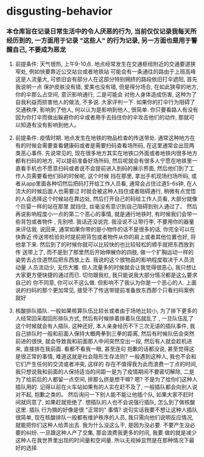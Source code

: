 # disgusting-behavior
### 本仓库旨在记录日常生活中的令人厌恶的行为, 当前仅仅记录我每天所经历到的, 一方面用于记录 "这些人" 的行为记录, 另一方面也是用于警醒自己, 不要成为恶龙

1. 前提条件: 天气很热, 上午9-10点. 地点经常发生在交通枢纽附近的交通要道狭窄处, 例如快要靠近公交站台或者地铁站
可能会有一条通往的路由于上班高峰这是人流量大, 可依旧会有部分人在这部分特别拥挤的路段依旧打伞遮阳, 首先我说明一点
保护皮肤没有错, 爱美也没有错, 但是得分场合, 在如此狭窄的地方, 你的伞那么占空间, 意识影响通行, 二是可能会
对他人身体造成伤害, 这种为了自我利益而损害他人的做法, 不多说. 大家评判一下. 如果你的打伞行为阻碍了交通秩序, 影响到了他人,
何以认为是影响到他人, 很简单. 你只要看路人有没有因为你打伞而做出躲避你的伞或者用手去挡住你的伞攻击他们的动作, 那就可以知道有没有影响到他人。

2. 前提条件: 疫情时期. 地点发生在地铁的物品检查的传送带处. 通常这种地方在有的时候会需要查看健康码或者是需要扫码查看场所码,
在这里通常会出现两类恶心事件. 先说常见的, 现在很多地方其实在地铁口外面或者地铁内很多地方都有扫码的地方, 可以提前准备好场所码,
然后呢就会有很多人宁愿在地铁里一直看手机也不愿意扫码或者说不会提前进入到码的展示界面, 然后他们到了工作人员需要看他们码的时候呢, 这个时候
挡在那里, 拿出手机现场扫场所码, 或者从app里面各种切然后把码打开给工作人员看, 通常会占住过道5-6s钟, 在人流大的时候后面人也需要过
时就会被这种人挡住或者阻碍通行, 稍微有点觉悟的人会选择这个时候站在靠边处, 然后打开自己的码给工作人员看, 大部分就像个巨婴一样的站在那里
就挡住, 丝毫没有意识到自己阻碍到别人通过了。 然后再说影响程度小一点的第二个恶心的事情, 就是通行地铁时, 有时候我们会带一些背包或者物件
, 先别喷. 我话还没说完. 我没说不让带行李, 不要用你的器量来评估我. 说回来, 通常如果你带的是小物件的话不是很多的话, 你完全可以在快靠近
传送带检验处时提前把背包或者物件从你的肩上或者其他位置也好, 将他拿下来. 然后到了的时候你就可以比较快的也比较轻松的顺手就把东西放到传
送带上了, 而不是到了那里然后开始伸展你的四肢, 做一个扩胸运动一样的姿势去占住道然后把东西放上去. 我说的这个放物品的影响程度取决于人员流动量
人员流动少, 无伤大雅. 但人流量多的时候就会让我觉得很恶心, 我只想让大家更方便快捷的通过而已. 切勿跟我杠, 我只能说我大部分情况都是这么要求自己的
你不同意, 你可以不这么做. 但影响不了我认为你是一个恶心的人. 上面说的扫码的那个更加常见, 接受不了传送带提前准备放东西那个只看扫码案例就好

3. 核酸排队插队. 一般如果核算队伍比较长或者由于场地比较小, 为了排下更多的人经常回采取回形排队方式, 然后有时候排着排着队伍就乱了
, 一旦队伍乱了这个时候就会有人插队. 这种还好, 本人亲身经历不下三次无语的插队事件, 我自己排队时一般和前面人保持大概两拳到三拳的距离,
然后有时候队伍会突然前进的很快, 就会导致我和前面那人中间突然空出一段, 然后有人就会趁机进来, 直接排在我前面. 看都不看我一眼, 甚至连句
抱歉的话都没说, 甚至觉得这是很正常的事情, 难道这就是社会隐形生存法则? 一般遇到这种人, 我也不会和它们产生任何的交流或者冲突, 这样的
存在不值得我为此而浪费一丁点的时间, 我只想说我和前面的人保持适当的间距一是为了疫情期间不要密切解除, 二是为了给前后的人都留一点空间,
排那么挤是想干嘛? 嗯? 不是为了给你们这种人插队用的. 记得以前在火车站如果有的人实在赶不及了, 一般插队都会向别人说对不起, 抱歉之类的。
然后询问一下别人能不能让他插个队, 如果大家不赶时间就同意了, 如果赶就拒绝了. 想插队的人也不会说强行插队, 怎么到了做核酸这里. 插队
行为搞的好像是很 "正常的" 事情? 说句实话我要不想让这种人插队很简单, 现在核酸排队一般都有维护秩序的人员, 我只需向他们说明反应情况,
就能把你们这种人给弄出去. 我为什么没这么干, 是因为没必要. 不要产生没必要的纠纷. 一旦跟这种人产了交集, 那会浪费我更多的时间, 我要
做的就是减少这种人在我世界里出现的时间量和空间量. 所以无视掉显然是在那种情况下最好的选择.

